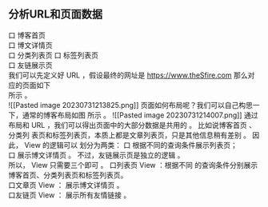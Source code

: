 ## 分析URL和页面数据
口 博客首页  
口 博文详情页  
口 分类列表页
口 标签列表页  
口 友链展示页  
我们可以先定义好 URL ，假设最终的网址是 https://www.theSfire.com  那么对应的页面如下  
所示 。  
![[Pasted image 20230731213825.png]]
页面如何布局呢？我们可以自己构思一下，通常的博客布局如图 所示 。
![[Pasted image 20230731214007.png]]
通过布局和 URL ，我们可以得出页面中的大部分数据是共用的 。
比如说博客首页 、分类列  表页和标签列表页，本质上都是文章列表页，只是其他信息稍有差别 。 因此， View 的逻辑可以 划分为两类：
口 根据不同的查询条件展示列表页；  
口 展示博文详情页 。
不过，友链展示页是独立的逻辑 。  
所以， View 只需要三个即可 。
口列表页 View ：根据不同 的查询条件分别展示博客首页、分类列表页和标签列表页。  
口文章页 View ： 展示博文详情页 。  
口友链页 View ： 展示所有友情链接 。